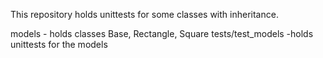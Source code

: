 This repository holds unittests for some classes with inheritance.

models - holds classes Base, Rectangle, Square
tests/test_models -holds unittests for the models
